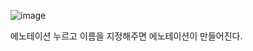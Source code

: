 ![image](https://user-images.githubusercontent.com/108928206/181507100-941b6945-432f-4b73-bc24-b23281bbdc57.png)

에노테이션 누르고 이름을 지정해주면 에노테이션이 만들어진다.

